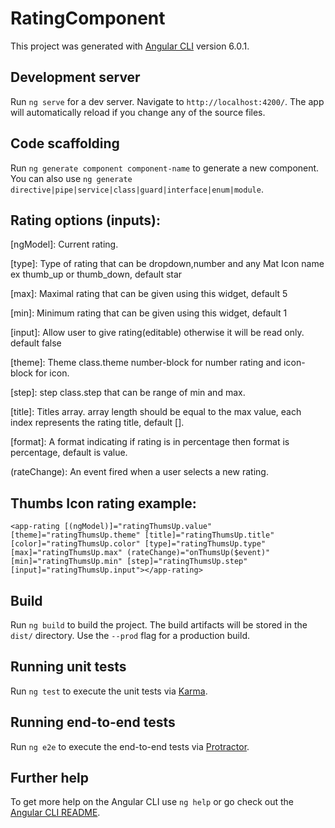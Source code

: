 # RatingComponent

This project was generated with [Angular CLI](https://github.com/angular/angular-cli) version 6.0.1.

## Development server

Run `ng serve` for a dev server. Navigate to `http://localhost:4200/`. The app will automatically reload if you change any of the source files.

## Code scaffolding

Run `ng generate component component-name` to generate a new component. You can also use `ng generate directive|pipe|service|class|guard|interface|enum|module`.

## Rating  options (inputs):

[ngModel]: Current rating.

[type]: Type of rating that can be dropdown,number and any Mat Icon name ex thumb_up or thumb_down, default star 

[max]: Maximal rating that can be given using this widget, default 5

[min]: Minimum rating that can be given using this widget, default 1

[input]: Allow user to give rating(editable) otherwise it will be read only. default false

[theme]: Theme class.theme number-block for number rating and icon-block for icon.

[step]: step class.step that can be range of min and max.

[title]: Titles array. array length should be equal to the max value, each index represents the rating title, default [].

[format]: A format indicating if rating is in percentage then format is percentage, default is value.

(rateChange): An event fired when a user selects a new rating.


## Thumbs Icon rating example:

`<app-rating [(ngModel)]="ratingThumsUp.value" [theme]="ratingThumsUp.theme" [title]="ratingThumsUp.title" [color]="ratingThumsUp.color" [type]="ratingThumsUp.type" [max]="ratingThumsUp.max" (rateChange)="onThumsUp($event)" [min]="ratingThumsUp.min" [step]="ratingThumsUp.step" [input]="ratingThumsUp.input"></app-rating>`

## Build

Run `ng build` to build the project. The build artifacts will be stored in the `dist/` directory. Use the `--prod` flag for a production build.

## Running unit tests

Run `ng test` to execute the unit tests via [Karma](https://karma-runner.github.io).

## Running end-to-end tests

Run `ng e2e` to execute the end-to-end tests via [Protractor](http://www.protractortest.org/).

## Further help

To get more help on the Angular CLI use `ng help` or go check out the [Angular CLI README](https://github.com/angular/angular-cli/blob/master/README.md).

